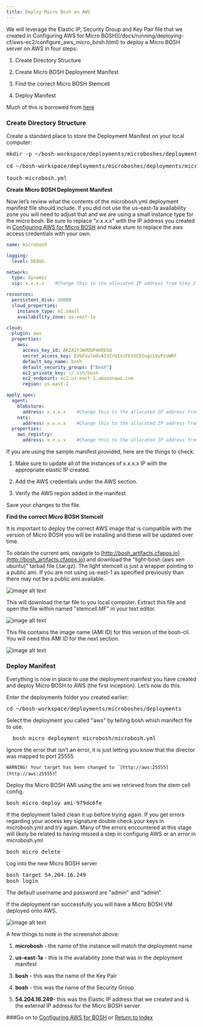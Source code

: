 ```yaml
---
title: Deploy Micro Bosh on AWS
---
```


We will leverage the Elastic IP, Security Group and Key Pair file that we created in Configuring AWS for Micro BOSH](/docs/running/deploying-cf/aws-ec2/configure_aws_micro_bosh.html) to deploy a Micro BOSH server on AWS in four steps:

1. Create Directory Structure

2. Create Micro BOSH Deployment Manifest

3. Find the correct Micro BOSH Stemcell

4. Deploy Manifest

Much of this is borrowed from [here](http://blog.cloudfoundry.com/2012/09/06/deploying-to-aws-using-cloud-foundry-bosh/)

### Create Directory Structure

Create a standard place to store the Deployment Manifest on your local computer:

<pre class="terminal">
mkdir -p ~/bosh-workspace/deployments/microboshes/deployments/microbosh

cd ~/bosh-workspace/deployments/microboshes/deployments/microbosh

touch microbosh.yml
</pre>

**Create Micro BOSH Deployment Manifest**

Now let’s review what the contents of the microbosh.yml deployment manifest file should include. If you did not use the us-east-1a availability zone you will need to adjust that and we are using a small instance type for the micro bosh.  Be sure to replace "x.x.x.x" with the IP address you created in [Configuring AWS for Micro BOSH](/docs/running/deploying-cf/aws-ec2/configure_aws_micro_bosh.html) and make sture to replace the aws access credentials with your own.

~~~yaml
name: microbosh

logging:
  level: DEBUG

network:
  type: dynamic
  vip: x.x.x.x    #Change this to the allocated IP address from Step 2

resources:
  persistent_disk: 20000
  cloud_properties:
    instance_type: m1.small
    availability_zone: us-east-1a

cloud:
  plugin: aws
  properties:
    aws:
      access_key_id: AKIAIYJWVDUP4KRESQ
      secret_access_key: EVGFswlmOvA33ZrU1ViFEtXC5Sugc19yPzoWRf
      default_key_name: bosh
      default_security_groups: ["bosh"]
      ec2_private_key: ~/.ssh/bosh
      ec2_endpoint: ec2.us-east-1.amazonaws.com
      region: us-east-1

apply_spec:
  agent:
    blobstore:
      address: x.x.x.x    #Change this to the allocated IP address from Step 2
    nats:
      address: x.x.x.x    #Change this to the allocated IP address from Step 2
  properties:
    aws_registry:
      address: x.x.x.x    #Change this to the allocated IP address from Step 2
~~~

If you are using the sample manifest provided, here are the things to check:

1. Make sure to update all of the instances of x.x.x.x IP with the appropriate elastic IP created.

2. Add the AWS credentials under the AWS section.

3. Verify the AWS region added in the manifest.

Save your changes to the file.

**Find the correct Micro BOSH Stemcell**

It is important to deploy the correct AWS image that is compatible with the version of Micro BOSH you will be installing and these will be updated over time.

To obtain the current ami, navigate to [http://bosh_artifacts.cfapps.io](http://bosh_artifacts.cfapps.io) and download the "light-bosh (aws xen ubuntu)" tarball file (.tar.gz). The light stemcell is just a wrapper pointing to a public ami. If you are not using us-east-1 as specified previously than there may not be a public ami available.

![image alt text](/images/aws-ec2/image_14.png)

This will download the tar file to you local computer.  Extract this file and open the file within named "stemcell.MF" in your text editor.

![image alt text](/images/aws-ec2/image_15.png)

This file contains the image name (AMI ID) for this version of the bosh-cli. You will need this AMI ID for the next section.

![image alt text](/images/aws-ec2/image_16.png)

### Deploy Manifest

Everything is now in place to use the deployment manifest you have created and deploy Micro BOSH to AWS (the first inception). Let’s now do this.

Enter the deployments folder you created earlier:

<pre class="terminal">
cd ~/bosh-workspace/deployments/microboshes/deployments
</pre>

Select the deployment you called "aws" by telling bosh whish manifect file to use.

<pre class="terminal">
  bosh micro deployment microbosh/microbosh.yml
</pre>

Ignore the error that isn’t an error, it is just letting you know that the director was mapped to port 25555

  ``WARNING! Your target has been changed to `[http://aws:25555](http://aws:25555)``!

Deploy the Micro BOSH AMI using the ami we retrieved from the stem cell config.

<pre class="terminal">
bosh micro deploy ami-979dc6fe
</pre>

If the deployment failed clean it up before trying again. If you get errors regarding your access key signature double check your keys in microbosh.yml and try again. Many of the errors encountered at this stage will likely be related to having missed a step in configurig AWS or an error in microbosh.yml

<pre class="terminal">
bosh micro delete
</pre>

Log into the new Micro BOSH server

<pre class="terminal">
bosh target 54.204.16.249
bosh login
</pre>

The default username and password are "admin" and “admin”.

If the deployment ran successfully you will have a Micro BOSH VM deployed onto AWS.

![image alt text](/images/aws-ec2/image_17.png)

A few things to note in the screenshot above:

1. **microbosh** - the name of the instance will match the deployment name

2. **us-east-1a** - this is the availability zone that was in the deployment manifest

3. **bosh** - this was the name of the Key Pair

4. **bosh** - this was the name of the Security Group

5. **54.204.16.249**- this was the Elastic IP address that we created and is the external IP address for the Micro BOSH server

###Go on to [Configuring AWS for BOSH](/docs/running/deploying-cf/aws-ec2/configure_aws_bosh.html) or [Return to Index](/docs/running/deploying-cf/aws-ec2/index.html)